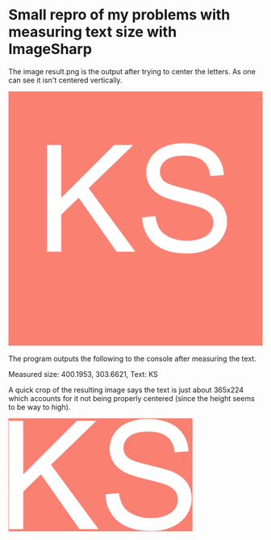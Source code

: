 # Small repro of my problems with measuring text size with ImageSharp

The image result.png is the output after trying to center the letters. As one can see
it isn't centered vertically.

![result.png](https://github.com/karl-sjogren/imagesharp-textmeasure-problem/blob/master/result.png?raw=true)

The program outputs the following to the console after measuring the text.

Measured size: 400.1953, 303.6621, Text: KS

A quick crop of the resulting image says the text is just about 365x224
which accounts for it not being properly centered (since the height seems
to be way to high).

![result-cropped.png](https://github.com/karl-sjogren/imagesharp-textmeasure-problem/blob/master/result-cropped.png?raw=true)
